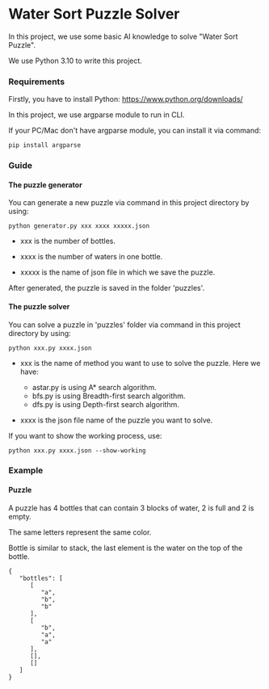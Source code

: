 # Water Sort Puzzle Solver
In this project, we use some basic AI knowledge to solve "Water Sort Puzzle".

We use Python 3.10 to write this project.
### Requirements
Firstly, you have to install Python: https://www.python.org/downloads/

In this project, we use argparse module to run in CLI.

If your PC/Mac don't have argparse module, you can install it via command:

``` 
pip install argparse 
```
### Guide

#### The puzzle generator
You can generate a new puzzle via command in this project directory by using:

``` 
python generator.py xxx xxxx xxxxx.json 
```
    
- xxx is the number of bottles.
    
- xxxx is the number of waters in one bottle.
    
- xxxxx is the name of json file in which we save the puzzle.

After generated, the puzzle is saved in the folder 'puzzles'.

#### The puzzle solver
You can solve a puzzle in 'puzzles' folder via command in this project directory by using:

``` 
python xxx.py xxxx.json 
```

- xxx is the name of method you want to use to solve the puzzle. Here we have:
    - astar.py is using A* search algorithm.
    - bfs.py is using Breadth-first search algorithm.
    - dfs.py is using Depth-first search algorithm.

- xxxx is the json file name of the puzzle you want to solve.

If you want to show the working process, use:

``` 
python xxx.py xxxx.json --show-working 
```

### Example
#### Puzzle 

A puzzle has 4 bottles that can contain 3 blocks of water, 2 is full and 2 is empty.

The same letters represent the same color.

Bottle is similar to stack, the last element is the water on the top of the bottle.

```
{
   "bottles": [
      [
         "a",
         "b",
         "b"
      ],
      [
         "b",
         "a",
         "a"
      ],
      [],
      []
   ]
}
```














